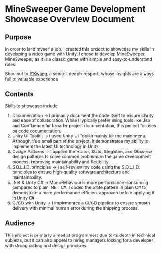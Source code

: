 # MineSweeper Game Development Showcase Overview Document

## Purpose

In order to land myself a job, I created this project to showcase my skills in developing a video game with Unity.
I chose to develop MineSweeper, MineSweeper, as it is a classic game with simple and easy-to-understand rules.

Shoutout to [P'Kwang](https://www.linkedin.com/in/kwangz-santad-4a601197/), a senior I deeply respect, whose insights are always full of valuable experience

## Contents

Skills to showcase include

1. Documentation -> I primarily document the code itself to ensure clarity and ease of collaboration. While I typically prefer using tools like Jira and Confluence for broader project documentation, this project focuses on code documentation.
2. Unity UI Toolkit -> I used Unity UI Toolkit mainly for the main menu. Although it’s a small part of the project, it demonstrates my ability to implement the latest UI technology in Unity
3. Design Patterns -> I applied the Visitor, State, Singleton, and Observer design patterns to solve common problems in the game development process, improving maintainability and flexibility.
4. S.O.L.I.D. principles -> I self-review my code using the S.O.L.I.D. principles to ensure high-quality software architecture and maintainability.
5. .Net & Unity C# -> MonoBehaviour is more performance-consuming compared to plain .NET C#. I coded the State pattern in plain C# to demonstrate a more performance-efficient approach before applying it in Unity C#
6. CI/CD with Unity -> I implemented a CI/CD pipeline to ensure smooth delivery with minimal human error during the shipping process.

## Audience

This project is primarily aimed at programmers due to its depth in technical subjects, but it can also appeal to hiring managers looking for a developer with strong coding and design principles
